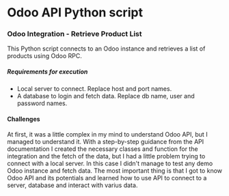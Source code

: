# Odoo API Python script

### Odoo Integration - Retrieve Product List

This Python script connects to an Odoo instance and
retrieves a list of products using Odoo RPC.

##### Requirements for execution

- Local server to connect. Replace host and port names.
- A database to login and fetch data. Replace db name, user and password names. 

####  Challenges
At first, it was a little complex in my mind to understand Odoo API, but I managed to understand it.
With a step-by-step guidance from the API documentation I created the necessary classes and function for the integration and the fetch of the data, but I had a little problem trying to connect with a local server.
In this case I didn't manage to test any demo Odoo instance and fetch data.
The most important thing is that I got to know Odoo API and its potentials and learned how to use API to connect to a server, database and interact with varius data.